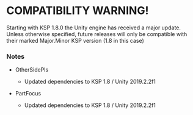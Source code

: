 # COMPATIBILITY WARNING!
Starting with KSP 1.8.0 the Unity engine has received a major update.  Unless otherwise specified, future releases will only be compatible with their marked Major.Minor KSP version (1.8 in this case)

### Notes
- OtherSidePls
  - Updated dependencies to KSP 1.8 / Unity 2019.2.2f1

- PartFocus
  - Updated dependencies to KSP 1.8 / Unity 2019.2.2f1
